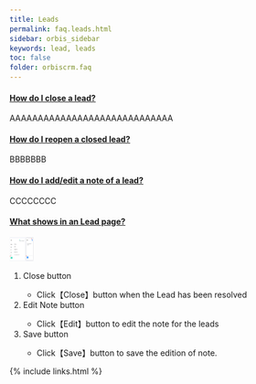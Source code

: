 ```yaml
---
title: Leads
permalink: faq.leads.html
sidebar: orbis_sidebar
keywords: lead, leads
toc: false
folder: orbiscrm.faq
---
```


<div class="panel-group" id="accordion">
    <div class="panel panel-default">
        <div class="panel-heading">
            <h4 class="panel-title">
                <a class="noCrossRef accordion-toggle" data-toggle="collapse" data-parent="#accordion" href="#collapseOne">
                    How do I close a lead?
                </a>
            </h4>
        </div>
        <div id="collapseOne" class="panel-collapse collapse noCrossRef">
            <div class="panel-body">
                AAAAAAAAAAAAAAAAAAAAAAAAAAAAA
            </div>
        </div>
    </div>
    <!-- /.panel -->
    <div class="panel panel-default">
        <div class="panel-heading">
            <h4 class="panel-title">
                <a class="noCrossRef accordion-toggle" data-toggle="collapse" data-parent="#accordion" href="#collapseTwo">
                How do I reopen a closed lead?
                </a>
            </h4>
        </div>
        <div id="collapseTwo" class="panel-collapse collapse noCrossRef">
            <div class="panel-body">
                BBBBBBB
            </div>
        </div>
    </div>
    <!-- /.panel -->
    <div class="panel panel-default">
        <div class="panel-heading">
            <h4 class="panel-title">
                <a class="noCrossRef accordion-toggle" data-toggle="collapse" data-parent="#accordion" href="#collapseThree">
                How do I add/edit a note of a lead?
                </a>
            </h4>
        </div>
        <div id="collapseThree" class="panel-collapse collapse noCrossRef">
            <div class="panel-body">
                CCCCCCCC
            </div>
        </div>
    </div>
    <!-- /.panel -->
    <div class="panel panel-default">
        <div class="panel-heading">
            <h4 class="panel-title">
                <a class="noCrossRef accordion-toggle" data-toggle="collapse" data-parent="#accordion" href="#collapse4">
                What shows in an Lead page?
                </a>
            </h4>
        </div>
        <div id="collapse4" class="panel-collapse collapse noCrossRef">
            <div class="panel-body">
                <img src="/images/enquiry.png" alt="Lead" height="42" width="42"><br>
                <ol>
                    <li>Close button</li>
                    <ul>
                        <li>
                            Click【Close】button when the Lead has been resolved
                        </li>
                    </ul>
                    <li>Edit Note button</li>
                    <ul>
                        <li>
                            Click【Edit】button to edit the note for the leads
                        </li>
                    </ul>
                    <li>Save button</li>
                    <ul>
                        <li>
                            Click【Save】button to save the edition of note.
                        </li>
                    </ul>
                </ol>
            </div>
        </div>
    </div>
    <!-- /.panel -->
</div>
<!-- /.panel-group -->

{% include links.html %}
